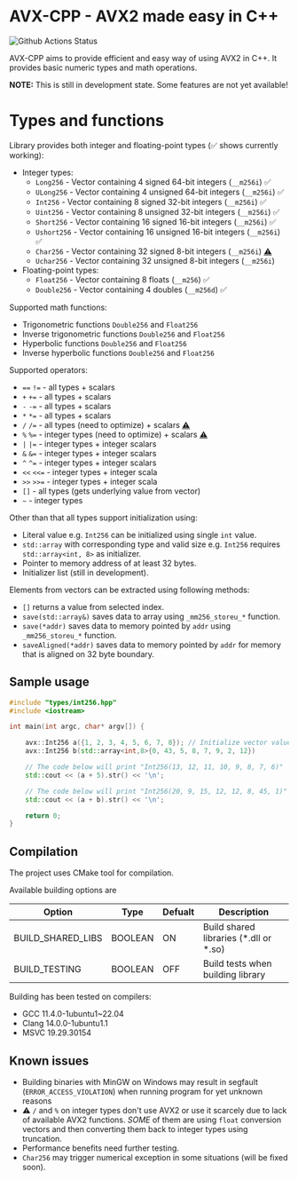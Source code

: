 # AVX-CPP - AVX2 made easy in C++
![Github Actions Status](https://github.com/Kubalak/AVX-CPP/workflows/CMake%20multiplatform/badge.svg)

AVX-CPP aims to provide efficient and easy way of using AVX2 in C++. It provides basic numeric types and math operations.

**NOTE:** This is still in development state. Some features are not yet available!

# Types and functions

Library provides both integer and floating-point types (&#x2705; shows currently working):<br/>
- Integer types:<br/>
  - `Long256` - Vector containing 4 signed 64-bit integers (`__m256i`) &#x2705;<br/>
  - `ULong256` - Vector containing 4 unsigned 64-bit integers (`__m256i`) &#x2705;<br/>
  - `Int256` - Vector containing 8 signed 32-bit integers (`__m256i`) &#x2705;<br/>
  - `Uint256` - Vector containing 8 unsigned 32-bit integers (`__m256i`) &#x2705;<br/>
  - `Short256` - Vector containing 16 signed 16-bit integers (`__m256i`) &#x2705;<br/>
  - `Ushort256` - Vector containing 16 unsigned 16-bit integers (`__m256i`) &#x2705;<br/>
  - `Char256` - Vector containing 32 signed 8-bit integers (`__m256i`) [&#9888;&#65039;](#known-issues)<br/>
  - `Uchar256` - Vector containing 32 unsigned 8-bit integers (`__m256i`)<br/>
- Floating-point types:<br/>
  - `Float256` - Vector containing 8 floats (`__m256`) &#x2705;<br/>
  - `Double256` - Vector containing 4 doubles (`__m256d`) &#x2705;<br/>

Supported math functions:<br/>
- Trigonometric functions `Double256` and `Float256`<br/>
- Inverse trigonometric functions `Double256` and `Float256`<br/>
- Hyperbolic functions `Double256` and `Float256` <br/>
- Inverse hyperbolic functions `Double256` and `Float256` <br/>

<!-- Other supported functions: 
- `sum` - supports all types
- `avg` - supports all types
- `stddev` - supports all types
- -->
Supported operators:<br/>
- `==` `!=` - all types + scalars <br/>
- `+` `+=` - all types + scalars <br/>
- `-` `-=` - all types + scalars <br/>
- `*` `*=` - all types + scalars <br/>
- `/` `/=` - all types (need to optimize) + scalars [&#9888;&#65039;](#known-issues) <br/>
- `%` `%=` - integer types (need to optimize) + scalars [&#9888;&#65039;](#known-issues) <br/>
- `|` `|=` - integer types + integer scalars <br/>
- `&` `&=` - integer types + integer scalars <br/>
- `^` `^=` - integer types + integer scalars <br/>
- `<<` `<<=` - integer types + integer scala <br/>
- `>>` `>>=` - integer types + integer scala <br/>
- `[]` - all types (gets underlying value from vector) <br/>
- `~` - integer types <br/>

Other than that all types support initialization using:<br/>
- Literal value e.g. `Int256` can be initialized using single `int` value. <br/>
- `std::array` with corresponding type and valid size e.g. `Int256` requires `std::array<int, 8>` as initializer. <br/>
- Pointer to memory address of at least 32 bytes. <br/>
- Initializer list (still in development). <br/>

Elements from vectors can be extracted using following methods:
- `[]` returns a value from selected index. <br/>
- `save(std::array&)` saves data to array using `_mm256_storeu_*` function. <br/>
- `save(*addr)` saves data to memory pointed by `addr` using `_mm256_storeu_*` function. <br/>
- `saveAligned(*addr)` saves data to memory pointed by `addr` for memory that is aligned on 32 byte boundary.<br/>


## Sample usage 
```cpp
#include "types/int256.hpp"
#include <iostream>

int main(int argc, char* argv[]) {

    avx::Int256 a({1, 2, 3, 4, 5, 6, 7, 8}); // Initialize vector values
    avx::Int256 b(std::array<int,8>{0, 43, 5, 8, 7, 9, 2, 12})

    // The code below will print "Int256(13, 12, 11, 10, 9, 8, 7, 6)"
    std::cout << (a + 5).str() << '\n'; 

    // The code below will print "Int256(20, 9, 15, 12, 12, 8, 45, 1)"
    std::cout << (a + b).str() << '\n'; 

    return 0;
}
```

## Compilation
The project uses CMake tool for compilation.

Available building options are

| Option | Type | Defualt | Description |
| --- | --- | --- | ---|
| BUILD_SHARED_LIBS | BOOLEAN| ON | Build shared libraries (*.dll or *.so) |
| BUILD_TESTING | BOOLEAN | OFF | Build tests when building library |

Building has been tested on compilers:
- GCC 11.4.0-1ubuntu1~22.04
- Clang 14.0.0-1ubuntu1.1
- MSVC 19.29.30154

## Known issues
- Building binaries with MinGW on Windows may result in segfault (`ERROR_ACCESS_VIOLATION`) when running program for yet unknown reasons<br/>
- &#9888;&#65039; `/` and `%` on integer types don't use AVX2 or use it scarcely due to lack of available AVX2 functions. *SOME* of them are using `float` conversion vectors and then converting them back to integer types using truncation.<br/>
- Performance benefits need further testing. 
- `Char256` may trigger numerical exception in some situations (will be fixed soon).


